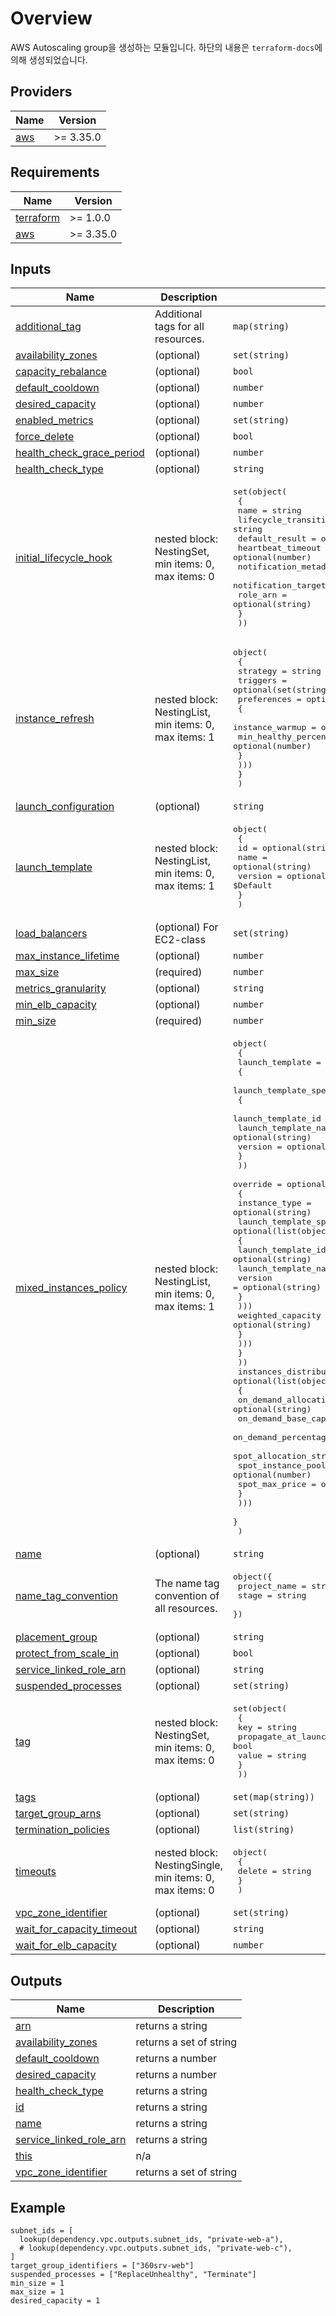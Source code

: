 # Overview

AWS Autoscaling group을 생성하는 모듈입니다. 하단의 내용은 `terraform-docs`에 의해 생성되었습니다.

<!-- BEGIN_TF_DOCS -->
## Providers

| Name | Version |
|------|---------|
| <a name="provider_aws"></a> [aws](#provider\_aws) | >= 3.35.0 |

## Requirements

| Name | Version |
|------|---------|
| <a name="requirement_terraform"></a> [terraform](#requirement\_terraform) | >= 1.0.0 |
| <a name="requirement_aws"></a> [aws](#requirement\_aws) | >= 3.35.0 |

## Inputs

| Name | Description | Type | Default | Required |
|------|-------------|------|---------|:--------:|
| <a name="input_additional_tag"></a> [additional\_tag](#input\_additional\_tag) | Additional tags for all resources. | `map(string)` | `{}` | no |
| <a name="input_availability_zones"></a> [availability\_zones](#input\_availability\_zones) | (optional) | `set(string)` | `null` | no |
| <a name="input_capacity_rebalance"></a> [capacity\_rebalance](#input\_capacity\_rebalance) | (optional) | `bool` | `false` | no |
| <a name="input_default_cooldown"></a> [default\_cooldown](#input\_default\_cooldown) | (optional) | `number` | `null` | no |
| <a name="input_desired_capacity"></a> [desired\_capacity](#input\_desired\_capacity) | (optional) | `number` | `null` | no |
| <a name="input_enabled_metrics"></a> [enabled\_metrics](#input\_enabled\_metrics) | (optional) | `set(string)` | `[]` | no |
| <a name="input_force_delete"></a> [force\_delete](#input\_force\_delete) | (optional) | `bool` | `false` | no |
| <a name="input_health_check_grace_period"></a> [health\_check\_grace\_period](#input\_health\_check\_grace\_period) | (optional) | `number` | `null` | no |
| <a name="input_health_check_type"></a> [health\_check\_type](#input\_health\_check\_type) | (optional) | `string` | `null` | no |
| <a name="input_initial_lifecycle_hook"></a> [initial\_lifecycle\_hook](#input\_initial\_lifecycle\_hook) | nested block: NestingSet, min items: 0, max items: 0 | <pre>set(object(<br>    {<br>      name                    = string<br>      lifecycle_transition    = string<br>      default_result          = optional(string)<br>      heartbeat_timeout       = optional(number)<br>      notification_metadata   = optional(string)<br>      notification_target_arn = optional(string)<br>      role_arn                = optional(string)<br>    }<br>  ))</pre> | `[]` | no |
| <a name="input_instance_refresh"></a> [instance\_refresh](#input\_instance\_refresh) | nested block: NestingList, min items: 0, max items: 1 | <pre>object(<br>    {<br>      strategy = string<br>      triggers = optional(set(string))<br>      preferences = optional(list(object(<br>        {<br>          instance_warmup        = optional(string)<br>          min_healthy_percentage = optional(number)<br>        }<br>      )))<br>    }<br>  )</pre> | `null` | no |
| <a name="input_launch_configuration"></a> [launch\_configuration](#input\_launch\_configuration) | (optional) | `string` | `null` | no |
| <a name="input_launch_template"></a> [launch\_template](#input\_launch\_template) | nested block: NestingList, min items: 0, max items: 1 | <pre>object(<br>    {<br>      id      = optional(string)<br>      name    = optional(string)<br>      version = optional(string) # $Latest or $Default<br>    }<br>  )</pre> | `null` | no |
| <a name="input_load_balancers"></a> [load\_balancers](#input\_load\_balancers) | (optional) For EC2-class | `set(string)` | `[]` | no |
| <a name="input_max_instance_lifetime"></a> [max\_instance\_lifetime](#input\_max\_instance\_lifetime) | (optional) | `number` | `null` | no |
| <a name="input_max_size"></a> [max\_size](#input\_max\_size) | (required) | `number` | n/a | yes |
| <a name="input_metrics_granularity"></a> [metrics\_granularity](#input\_metrics\_granularity) | (optional) | `string` | `null` | no |
| <a name="input_min_elb_capacity"></a> [min\_elb\_capacity](#input\_min\_elb\_capacity) | (optional) | `number` | `null` | no |
| <a name="input_min_size"></a> [min\_size](#input\_min\_size) | (required) | `number` | n/a | yes |
| <a name="input_mixed_instances_policy"></a> [mixed\_instances\_policy](#input\_mixed\_instances\_policy) | nested block: NestingList, min items: 0, max items: 1 | <pre>object(<br>    {<br>      launch_template = list(object(<br>        {<br>          launch_template_specification = list(object(<br>            {<br>              launch_template_id   = optional(string)<br>              launch_template_name = optional(string)<br>              version              = optional(string)<br>            }<br>          ))<br>          override = optional(list(object(<br>            {<br>              instance_type = optional(string)<br>              launch_template_specification = optional(list(object(<br>                {<br>                  launch_template_id   = optional(string)<br>                  launch_template_name = optional(string)<br>                  version              = optional(string)<br>                }<br>              )))<br>              weighted_capacity = optional(string)<br>            }<br>          )))<br>        }<br>      ))<br>      instances_distribution = optional(list(object(<br>        {<br>          on_demand_allocation_strategy            = optional(string)<br>          on_demand_base_capacity                  = optional(number)<br>          on_demand_percentage_above_base_capacity = optional(number)<br>          spot_allocation_strategy                 = optional(string)<br>          spot_instance_pools                      = optional(number)<br>          spot_max_price                           = optional(string)<br>        }<br>      )))<br>    }<br>  )</pre> | `null` | no |
| <a name="input_name"></a> [name](#input\_name) | (optional) | `string` | n/a | yes |
| <a name="input_name_tag_convention"></a> [name\_tag\_convention](#input\_name\_tag\_convention) | The name tag convention of all resources. | <pre>object({<br>    project_name   = string<br>    stage          = string<br>  })</pre> | <pre>{<br>  "project_name": "tf",<br>  "stage": "poc"<br>}</pre> | no |
| <a name="input_placement_group"></a> [placement\_group](#input\_placement\_group) | (optional) | `string` | `null` | no |
| <a name="input_protect_from_scale_in"></a> [protect\_from\_scale\_in](#input\_protect\_from\_scale\_in) | (optional) | `bool` | `null` | no |
| <a name="input_service_linked_role_arn"></a> [service\_linked\_role\_arn](#input\_service\_linked\_role\_arn) | (optional) | `string` | `null` | no |
| <a name="input_suspended_processes"></a> [suspended\_processes](#input\_suspended\_processes) | (optional) | `set(string)` | `[]` | no |
| <a name="input_tag"></a> [tag](#input\_tag) | nested block: NestingSet, min items: 0, max items: 0 | <pre>set(object(<br>    {<br>      key                 = string<br>      propagate_at_launch = bool<br>      value               = string<br>    }<br>  ))</pre> | `[]` | no |
| <a name="input_tags"></a> [tags](#input\_tags) | (optional) | `set(map(string))` | `null` | no |
| <a name="input_target_group_arns"></a> [target\_group\_arns](#input\_target\_group\_arns) | (optional) | `set(string)` | `null` | no |
| <a name="input_termination_policies"></a> [termination\_policies](#input\_termination\_policies) | (optional) | `list(string)` | `[]` | no |
| <a name="input_timeouts"></a> [timeouts](#input\_timeouts) | nested block: NestingSingle, min items: 0, max items: 0 | <pre>object(<br>    {<br>      delete = string<br>    }<br>  )</pre> | `null` | no |
| <a name="input_vpc_zone_identifier"></a> [vpc\_zone\_identifier](#input\_vpc\_zone\_identifier) | (optional) | `set(string)` | `null` | no |
| <a name="input_wait_for_capacity_timeout"></a> [wait\_for\_capacity\_timeout](#input\_wait\_for\_capacity\_timeout) | (optional) | `string` | `null` | no |
| <a name="input_wait_for_elb_capacity"></a> [wait\_for\_elb\_capacity](#input\_wait\_for\_elb\_capacity) | (optional) | `number` | `null` | no |

## Outputs

| Name | Description |
|------|-------------|
| <a name="output_arn"></a> [arn](#output\_arn) | returns a string |
| <a name="output_availability_zones"></a> [availability\_zones](#output\_availability\_zones) | returns a set of string |
| <a name="output_default_cooldown"></a> [default\_cooldown](#output\_default\_cooldown) | returns a number |
| <a name="output_desired_capacity"></a> [desired\_capacity](#output\_desired\_capacity) | returns a number |
| <a name="output_health_check_type"></a> [health\_check\_type](#output\_health\_check\_type) | returns a string |
| <a name="output_id"></a> [id](#output\_id) | returns a string |
| <a name="output_name"></a> [name](#output\_name) | returns a string |
| <a name="output_service_linked_role_arn"></a> [service\_linked\_role\_arn](#output\_service\_linked\_role\_arn) | returns a string |
| <a name="output_this"></a> [this](#output\_this) | n/a |
| <a name="output_vpc_zone_identifier"></a> [vpc\_zone\_identifier](#output\_vpc\_zone\_identifier) | returns a set of string |

## Example
```hcl
subnet_ids = [
  lookup(dependency.vpc.outputs.subnet_ids, "private-web-a"),
  # lookup(dependency.vpc.outputs.subnet_ids, "private-web-c"),
]
target_group_identifiers = ["360srv-web"]
suspended_processes = ["ReplaceUnhealthy", "Terminate"]
min_size = 1
max_size = 1
desired_capacity = 1
```
<!-- END_TF_DOCS -->